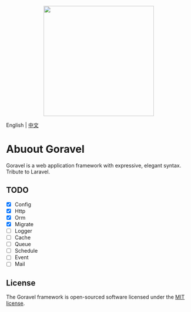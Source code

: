 <p align="center"><img src="https://cdn.nlark.com/yuque/0/2021/png/744320/1637573588926-377e7fa5-9c88-4137-b7b4-978354ababaa.png?x-oss-process=image%2Fresize%2Cw_1500%2Climit_0" width="300"></p>

English | [中文](README_cn.md)

# Abuout Goravel

Goravel is a web application framework with expressive, elegant syntax. Tribute to Laravel.

## TODO

- [x] Config
- [x] Http
- [x] Orm
- [x] Migrate
- [ ] Logger
- [ ] Cache
- [ ] Queue
- [ ] Schedule
- [ ] Event
- [ ] Mail

## License

The Goravel framework is open-sourced software licensed under the [MIT license](https://opensource.org/licenses/MIT).